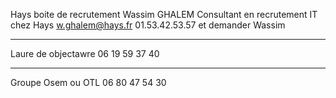 Hays boite de recrutement
Wassim GHALEM
Consultant en recrutement IT chez Hays
w.ghalem@hays.fr
01.53.42.53.57 et demander Wassim

----
Laure de objectawre
06 19 59 37 40

----
Groupe Osem ou OTL
06 80 47 54 30

